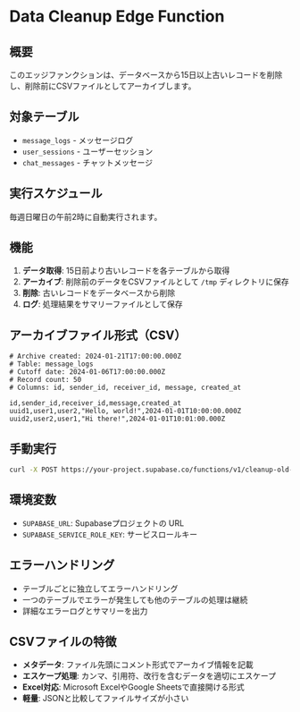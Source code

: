 # Data Cleanup Edge Function

## 概要
このエッジファンクションは、データベースから15日以上古いレコードを削除し、削除前にCSVファイルとしてアーカイブします。

## 対象テーブル
- `message_logs` - メッセージログ
- `user_sessions` - ユーザーセッション
- `chat_messages` - チャットメッセージ

## 実行スケジュール
毎週日曜日の午前2時に自動実行されます。

## 機能
1. **データ取得**: 15日前より古いレコードを各テーブルから取得
2. **アーカイブ**: 削除前のデータをCSVファイルとして `/tmp` ディレクトリに保存
3. **削除**: 古いレコードをデータベースから削除
4. **ログ**: 処理結果をサマリーファイルとして保存

## アーカイブファイル形式（CSV）
```csv
# Archive created: 2024-01-21T17:00:00.000Z
# Table: message_logs
# Cutoff date: 2024-01-06T17:00:00.000Z
# Record count: 50
# Columns: id, sender_id, receiver_id, message, created_at

id,sender_id,receiver_id,message,created_at
uuid1,user1,user2,"Hello, world!",2024-01-01T10:00:00.000Z
uuid2,user2,user1,"Hi there!",2024-01-01T10:01:00.000Z
```

## 手動実行
```bash
curl -X POST https://your-project.supabase.co/functions/v1/cleanup-old-data
```

## 環境変数
- `SUPABASE_URL`: Supabaseプロジェクトの URL
- `SUPABASE_SERVICE_ROLE_KEY`: サービスロールキー

## エラーハンドリング
- テーブルごとに独立してエラーハンドリング
- 一つのテーブルでエラーが発生しても他のテーブルの処理は継続
- 詳細なエラーログとサマリーを出力

## CSVファイルの特徴
- **メタデータ**: ファイル先頭にコメント形式でアーカイブ情報を記載
- **エスケープ処理**: カンマ、引用符、改行を含むデータを適切にエスケープ
- **Excel対応**: Microsoft ExcelやGoogle Sheetsで直接開ける形式
- **軽量**: JSONと比較してファイルサイズが小さい